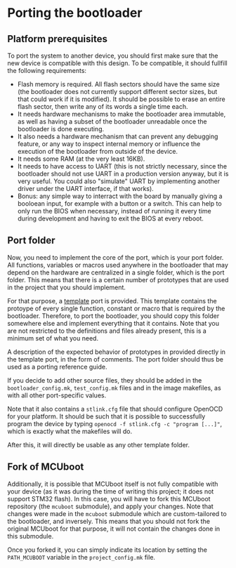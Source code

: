 # Porting the bootloader

## Platform prerequisites

To port the system to another device, you should first make sure that the new device is compatible with this design. To be compatible, it should fullfill the following requirements:

* Flash memory is required. All flash sectors should have the same size (the bootloader does not currently support different sector sizes, but that could work if it is modified). It should be possible to erase an entire flash sector, then write any of its words a single time each.
* It needs hardware mechanisms to make the bootloader area immutable, as well as having a subset of the bootloader unreadable once the bootloader is done executing.
* It also needs a hardware mechanism that can prevent any debugging feature, or any way to inspect internal memory or influence the execution of the bootloader from outside of the device.
* It needs some RAM (at the very least 16KB).
* It needs to have access to UART (this is not strictly necessary, since the bootloader should not use UART in a production version anyway, but it is very useful. You could also "simulate" UART by implementing another driver under the UART interface, if that works).
* Bonus: any simple way to interract with the board by manually giving a booloean input, for example with a button or a switch. This can help to only run the BIOS when necessary, instead of running it every time during development and having to exit the BIOS at every reboot.

## Port folder

Now, you need to implement the core of the port, which is your port folder. All functions, variables or macros used anywhere in the bootloader that may depend on the hardware are centralized in a single folder, which is the port folder. This means that there is a certain number of prototypes that are used in the project that you should implement.

For that purpose, a [template](Bootloader/Common/template/port_template) port is provided. This template contains the protoype of every single function, constant or macro that is required by the bootloader. Therefore, to port the bootloader, you should copy this folder somewhere else and implement everything that it contains. Note that you are not restricted to the definitions and files already present, this is a minimum set of what you need. 

A description of the expected behavior of prototypes in provided directly in the template port, in the form of comments. The port folder should thus be used as a porting reference guide.

If you decide to add other source files, they should be added in the `bootloader_config.mk`, `test_config.mk` files and in the image makefiles, as with all other port-specific values.

Note that it also contains a `stlink.cfg` file that should configure OpenOCD for your platform. It should be such that it is possible to successfully program the device by typing `openocd -f stlink.cfg -c "program [...]"`, which is exactly what the makefiles will do.

After this, it will directly be usable as any other template folder.

## Fork of MCUboot

Additionally, it is possible that MCUboot itself is not fully compatible with your device (as it was during the time of writing this project; it does not support STM32 flash). In this case, you will have to fork this MCUboot repository (the `mcuboot` submodule), and apply your changes. Note that changes were made in the `mcuboot` submodule which are custom-tailored to the bootloader, and inversely. This means that you should not fork the original MCUboot for that purpose, it will not contain the changes done in this submodule.

Once you forked it, you can simply indicate its location by setting the `PATH_MCUBOOT` variable in the `project_config.mk` file.